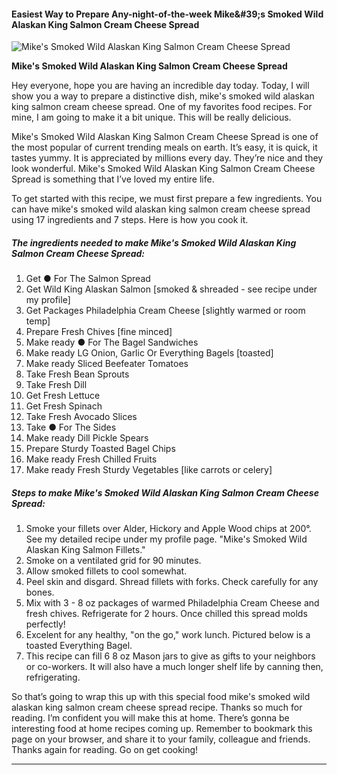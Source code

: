             

#### Easiest Way to Prepare Any-night-of-the-week Mike&amp;#39;s Smoked Wild Alaskan King Salmon Cream Cheese Spread

![Mike's Smoked Wild Alaskan King Salmon Cream Cheese Spread](https://img-global.cpcdn.com/recipes/c30c0139e52c754a/751x532cq70/mikes-smoked-wild-alaskan-king-salmon-cream-cheese-spread-recipe-main-photo.jpg)

**Mike's Smoked Wild Alaskan King Salmon Cream Cheese Spread**

Hey everyone, hope you are having an incredible day today. Today, I will show you a way to prepare a distinctive dish, mike's smoked wild alaskan king salmon cream cheese spread. One of my favorites food recipes. For mine, I am going to make it a bit unique. This will be really delicious.

Mike's Smoked Wild Alaskan King Salmon Cream Cheese Spread is one of the most popular of current trending meals on earth. It’s easy, it is quick, it tastes yummy. It is appreciated by millions every day. They’re nice and they look wonderful. Mike's Smoked Wild Alaskan King Salmon Cream Cheese Spread is something that I’ve loved my entire life.

To get started with this recipe, we must first prepare a few ingredients. You can have mike's smoked wild alaskan king salmon cream cheese spread using 17 ingredients and 7 steps. Here is how you cook it.

##### The ingredients needed to make Mike's Smoked Wild Alaskan King Salmon Cream Cheese Spread:

1.  Get ● For The Salmon Spread
2.  Get Wild King Alaskan Salmon \[smoked & shreaded - see recipe under my profile\]
3.  Get Packages Philadelphia Cream Cheese \[slightly warmed or room temp\]
4.  Prepare Fresh Chives \[fine minced\]
5.  Make ready ● For The Bagel Sandwiches
6.  Make ready LG Onion, Garlic Or Everything Bagels \[toasted\]
7.  Make ready Sliced Beefeater Tomatoes
8.  Take Fresh Bean Sprouts
9.  Take Fresh Dill
10.  Get Fresh Lettuce
11.  Get Fresh Spinach
12.  Take Fresh Avocado Slices
13.  Take ● For The Sides
14.  Make ready Dill Pickle Spears
15.  Prepare Sturdy Toasted Bagel Chips
16.  Make ready Fresh Chilled Fruits
17.  Make ready Fresh Sturdy Vegetables \[like carrots or celery\]

##### Steps to make Mike's Smoked Wild Alaskan King Salmon Cream Cheese Spread:

1.  Smoke your fillets over Alder, Hickory and Apple Wood chips at 200°. See my detailed recipe under my profile page. "Mike's Smoked Wild Alaskan King Salmon Fillets."
2.  Smoke on a ventilated grid for 90 minutes.
3.  Allow smoked fillets to cool somewhat.
4.  Peel skin and disgard. Shread fillets with forks. Check carefully for any bones.
5.  Mix with 3 - 8 oz packages of warmed Philadelphia Cream Cheese and fresh chives. Refrigerate for 2 hours. Once chilled this spread molds perfectly!
6.  Excelent for any healthy, "on the go," work lunch. Pictured below is a toasted Everything Bagel.
7.  This recipe can fill 6 8 oz Mason jars to give as gifts to your neighbors or co-workers. It will also have a much longer shelf life by canning then, refrigerating.

So that’s going to wrap this up with this special food mike's smoked wild alaskan king salmon cream cheese spread recipe. Thanks so much for reading. I’m confident you will make this at home. There’s gonna be interesting food at home recipes coming up. Remember to bookmark this page on your browser, and share it to your family, colleague and friends. Thanks again for reading. Go on get cooking!

* * *